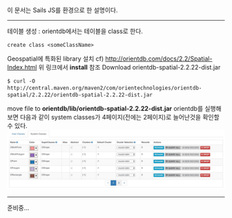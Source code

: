이 문서는 Sails JS를 환경으로 한 설명이다.
***
테이블 생성 : orientdb에서는 테이블을 class로 한다.
```
create class <someClassName>
```

Geospatial에 특화된 library 설치
cf) http://orientdb.com/docs/2.2/Spatial-Index.html
위 링크에서 **install** 참조
Download orientdb-spatial-2.2.22-dist.jar
```
$ curl -O http://central.maven.org/maven2/com/orientechnologies/orientdb-spatial/2.2.22/orientdb-spatial-2.2.22-dist.jar

```
move file to **orientdb/lib/orientdb-spatial-2.2.22-dist.jar**
orientdb를 실행해보면 다음과 같이 system classes가 4페이지(전에는 2페이지)로 늘어난것을 확인할 수 있다.
![](https://github.com/mothcar/common/blob/master/images/poly.jpg)

***
준비중...
